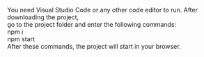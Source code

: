 You need Visual Studio Code or any other code editor to run. After downloading the project,</br> 
go to the project folder and enter the following commands:</br>
npm i</br>
npm start</br>
After these commands, the project will start in your browser.</br>
